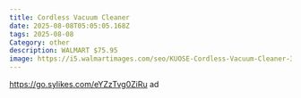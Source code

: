 ```yaml
---
title: Cordless Vacuum Cleaner
date: 2025-08-08T05:05:05.168Z
tags: 2025-08-08
Category: other
description: WALMART $75.95
image: https://i5.walmartimages.com/seo/KUOSE-Cordless-Vacuum-Cleaner-38000PA-450W-50min-2500mah-for-Home-Pet-Hair-Carpet-Wood-Floor_8bbdf30f-78fc-4632-8624-08d55b528dcc.6bb0bd3a0e1a95aff689845b01e18d9b.jpeg?odnHeight=573&odnWidth=573&odnBg=FFFFFF
---
```

https://go.sylikes.com/eYZzTvg0ZiRu ad
